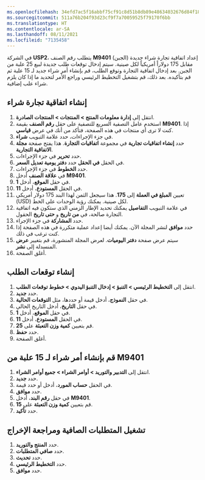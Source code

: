 ```yaml
---
ms.openlocfilehash: 34efd7ac5f16abbf75cf91c8d51b8db89e48634032676d84f184b2414d9e0397
ms.sourcegitcommit: 511a76b204f93d23cf9f7a70059525f79170f6bb
ms.translationtype: HT
ms.contentlocale: ar-SA
ms.lasthandoff: 08/11/2021
ms.locfileid: "7135458"
---
```

في الشركة **USP2**، يتطلب رقم الصنف **M9401** (الجبن) إعداد اتفاقية تجارة شراء جديدة مقابل 175 دولاراً أمريكياً لكل صينية. سيتم إدخال توقعات طلب جديدة لبيع 25 علبة من الجبن. بعد إدخال اتفاقية التجارة وتوقع الطلب، قم بإنشاء أمر شراء جديد لـ 15 علبة ثم قم بتأكيده. بعد ذلك، قم بتشغيل التخطيط الرئيسي وراجع الأمر لتحديد ما إذا كان يلزم شراء علب إضافية.

## <a name="create-a-purchase-trade-agreement"></a>إنشاء اتفاقية تجارة شراء

1.  انتقل إلى **إدارة معلومات المنتج > المنتجات > المنتجات الصادرة**.
2.  استخدم عامل التصفية السريع للتصفية على حقل **رقم الصنف** بقيمة **M9401**. إذا كنت لا ترى أي منتجات في هذه الصفحة، فتأكد من أنك في عرض **قياسي**. 
3.  في جزء الإجراءات، حدد علامة التبويب **شراء**.
4.  حدد **إنشاء اتفاقيات تجارية** في مجموعة **اتفاقيات التجارة**. هذا يفتح صفحة **مجلة الاتفاقية التجارية**. 
5.  حدد **تحرير** في جزء الإجراءات.
6.  في الحقل **في الحقل** حدد **دفتر يومية تعديل السعر**. 
7.  حدد **الخطوط** في جزء الإجراءات.
8.  في **علاقة الصنف** أدخل **M9401**.
9.  في حقل **الموقع**، أدخل **1**.
10. في الحقل **المستودع**، أدخل **11**.
11. تعيين **المبلغ في العملة** إلى **175**. هذا سيجعل الثمن لهذا البند 175 دولار أمريكي (USD) لكل صينية. يمكنك رؤية الوحدات على الخط.
12. في علامة التبويب **التفاصيل** يمكنك تحديد الإطار الزمني الذي ستكون فيه اتفاقية التجارة صالحة، في **من تاريخ** و **حتى تاريخ** الحقول. 
12. حدد **المشاركة** في جزء الإجراء.
13. حدد **موافق** لنشر المجلة الآن. يمكنك أيضا إعداد عملية متكررة في هذه الصفحة إذا كنت ترغب في ذلك.
14. سيتم عرض صفحة **دفتر اليوميات**. لعرض المجلة المنشورة، قم بتغيير **عرض** المنسدلة إلى **نشر**. 
14. أغلق الصفحة.

## <a name="create-a-demand-forecast"></a>إنشاء توقعات الطلب

1. انتقل إلى **التخطيط الرئيسي > التنبؤ > إدخال التنبؤ اليدوي > خطوط توقعات الطلب**. 
2. حدد **جديد**.
3. في حقل **النموذج**، أدخل قيمة أو حددها، مثل **التوقعات الحالية**.
4. في حقل **التاريخ**، أدخل التاريخ الحالي.
5. في حقل **الموقع**، أدخل **1**.
6. في الحقل **المستودع**، أدخل **11**.
7. قم بتعيين **كمية وزن التعبئة** على **25**.
8. حدد **حفظ**.
9. أغلق الصفحة.

## <a name="create-a-purchase-order-for-15-trays-of-m9401"></a>قم بإنشاء أمر شراء لـ 15 علبة من M9401

1.  انتقل إلى **التدبير والتوريد > أوامر الشراء > جميع أوامر الشراء**.
2.  حدد **جديد**.
3.  في الحقل **حساب المورد**، أدخل أو حدد قيمة.
4.  حدد **موافق**.
5.  في حقل **رقم البند**، أدخل **M9401**.
6.  قم بتعيين **كمية وزن التعبئة** على **15**.
7.  حدد **تأكيد**.

## <a name="run-net-requirements-and-review-output"></a>تشغيل المتطلبات الصافية ومراجعة الإخراج

1.  حدد **المنتج والتوريد**.
2.  حدد **صافي المتطلبات**.
3.  حدد **تحديث**.
4.  حدد **التخطيط الرئيسي**.
5.  حدد **موافق**.

